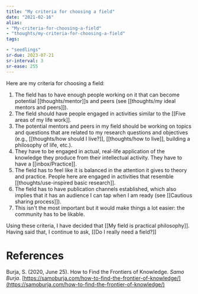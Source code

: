 ```yaml
---
title: "My criteria for choosing a field"
date: "2021-02-16"
alias:
- "My-criteria-for-choosing-a-field"
- "thoughts/my-criteria-for-choosing-a-field"
tags:

- "seedlings"
sr-due: 2023-07-21
sr-interval: 3
sr-ease: 255
---
```


Here are my criteria for choosing a field:

1. The field has to have enough people working on it that can become potential [[thoughts/mentor]]s and peers (see [[thoughts/my ideal mentors and peers]]).
2. The field should have people engaged in activities similar to the [[Five areas of my life work]].
3. The potential mentors and peers in my field should be working on topics and questions that are related to my research questions and objectives (e.g., [[thoughts/how should I live?]], [[thoughts/how to live]], building a philosophy of life, etc.).
4. They have to be engaged in actual, real-life application of the knowledge they produce from their intellectual activity. They have to have a [[inbox/Practice]].
5. The field has to feel like it is balanced in the attention it gives to theory and practice. People here are engaged in activities that resemble [[thoughts/use-inspired basic research]].
6. The field has to have publication channels established, which also implies that it has an audience I can tap when I am ready (see [[Cautious sharing process]]).
7. This isn't the most important but it would make things a lot easier: the community has to be likable.

Using these criteria, I have decided that [[My field is practical philosophy]]. Having said that, I continue to ask, [[Do I really need a field?]]

# References

Burja, S. (2020, June 25). How to Find the Frontiers of Knowledge. *Samo Burja*. [https://samoburja.com/how-to-find-the-frontier-of-knowledge/](https://samoburja.com/how-to-find-the-frontier-of-knowledge/)

